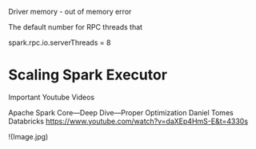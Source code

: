 Driver memory - out of memory error

The default number for RPC threads that 

spark.rpc.io.serverThreads = 8  

# Scaling Spark Executor


Important Youtube Videos 

Apache Spark Core—Deep Dive—Proper Optimization Daniel Tomes Databricks https://www.youtube.com/watch?v=daXEp4HmS-E&t=4330s

!(Image.jpg)
